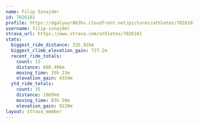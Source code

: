 ```yaml
---
name: Filip Sznajder
id: 7026101
profile: https://dgalywyr863hv.cloudfront.net/pictures/athletes/7026101/2123836/19/large.jpg
username: filip-sznajder
strava_url: https://www.strava.com/athletes/7026101
stats:
  biggest_ride_distance: 335.92km
  biggest_climb_elevation_gain: 727.2m
  recent_ride_totals:
    count: 15
    distance: 800.49km
    moving_time: 35h 23m
    elevation_gain: 4334m
  ytd_ride_totals:
    count: 35
    distance: 1869km
    moving_time: 83h 50m
    elevation_gain: 9120m
layout: strava_member
--- 
```

